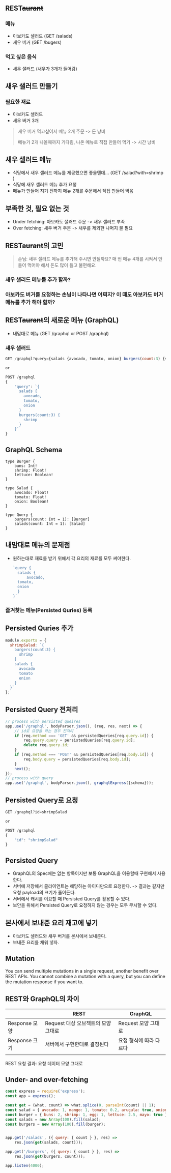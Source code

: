 ## REST~~aurant~~

### 메뉴

- 아보카도 샐러드 (GET /salads)
- 새우 버거 (GET /bugers)

### 먹고 싶은 음식

- 새우 샐러드 (새우가 3개가 들어감)



## 새우 샐러드 만들기

### 필요한 재료

- 아보카도 샐러드
- 새우 버거 3개

> 새우 버거 먹고싶어서 메뉴 2개 주문 -> 돈 낭비
>
> 메뉴가 2개 나올때까지 기다림, 나온 메뉴로 직접 만들어 먹기 -> 시간 낭비



## 새우 샐러드 메뉴

- 식당에서 새우 샐러드 메뉴를 제공했으면 좋을텐데... (GET /salad?with=shrimp )
- 식당에 새우 샐러드 메뉴 추가 요청
- 메뉴가 만들어 지기 전까지 메뉴 2개를 주문해서 직접 만들어 먹음



## 부족한 것, 필요 없는 것

- Under fetching: 아보카도 샐러드 주문 -> 새우 샐러드 부족
- Over fetching: 새우 버거 주문 -> 새우를 제외한 나머지 불 필요



## REST~~aurant~~의 고민

> 손님: 새우 샐러드 메뉴를 추가해 주시면 안될까요? 매 번 메뉴 4개를 시켜서 만들어 먹어야 해서 돈도 많이 들고 불편해요.

### 새우 샐러드 메뉴를 추가 할까?

### 아보카도 버거를 요청하는 손님이 나타나면 어쩌지? 이 때도 아보카도 버거 메뉴를 추가 해야 할까?



## REST~~aurant~~의 새로운 메뉴 (GraphQL)

- 내맘대로 메뉴 (GET /graphql or POST /graphql)

### 새우 샐러드

```javascript
GET /graphql?query={salads {avocado, tomato, onion} burgers(count:3) {shrimp}}

or

POST /graphql
{
    "query": `{
	  salads {
	    avocado,
	    tomato,
	    onion
	  }
	  burgers(count:3) {
	    shrimp
	  }
	}`
}
```



## GraphQL Schema

```
type Burger {
    buns: Int!
    shrimp: Float!
    lettuce: Boolean!
}

type Salad {
    avocado: Float!
    tomato: Float!
    onion: Boolean!
}

type Query {
    burgers(count: Int = 1): [Burger]
    salads(count: Int = 1): [Salad]
}
```



### 

## 내맘대로 메뉴의 문제점

- 원하는대로 재료를 받기 위해서 각 요리의 재료를 모두 써야한다.

  ```javascript
  `query {
    salads { 
    	avocado,
  	tomato,
  	onion
    }
  }`
  ```

### 즐겨찾는 메뉴(Persisted Quries) 등록



## Persisted Quries 추가

```javascript
module.exports = {
  shrimpSalad: `{
 	burgers(count:3) {
      shrimp
    }
    salads {
      avocado
      tomato
      onion
    }
  }`
};
```



## Persisted Query 전처리

```javascript
// process with persisted queires
app.use('/graphql', bodyParser.json(), (req, res, next) => {
    // id로 요청을 하는 경우 전처리
    if (req.method === 'GET' && persistedQueries[req.query.id]) {
        req.query.query = persistedQueries[req.query.id];
        delete req.query.id;
    }
    if (req.method === 'POST' && persistedQueries[req.body.id]) {
        req.body.query = persistedQueries[req.body.id];
    }
    next();
});
// process with query
app.use('/graphql', bodyParser.json(), graphqlExpress({schema}));
```



## Persisted Query로 요청

```javascript
GET /graphql?id=shrimpSalad

or

POST /graphql
{
	"id": "shrimpSalad"
}
```



## Persisted Query

- GraphQL의 Spec에는 없는 항목이지만 보통 GraphQL을 이용할때 구현해서 사용한다.
- 서버에 저장해서 클라이언트는 해당하는 아이디만으로 요청한다. -> 결과는 같지만 요청 payload의 크기가 줄어든다.
- 서버에서 캐시를 이요할 때 Persisted Query를 활용할 수 있다.
- 보안을 위해서 Persisted Query로 요청하지 않는 경우는 모두 무시할 수 있다.



## 본사에서 보내준 요리 재고에 넣기

- 아보카도 샐러드와 새우 버거를 본사에서 보내준다.
- 보내준 요리를 채워 넣자.



## Mutation





You can send multiple mutations in a single request, another benefit over REST APIs. You cannot combine a mutation with a query, but you can define the mutation response if you want to.



## REST와 GraphQL의 차이

|               | REST                                | GraphQL                 |
| ------------- | ----------------------------------- | ----------------------- |
| Response 모양 | Request 대상 오브젝트의 모양 그대로 | Request 모양 그대로     |
| Response 크기 | 서버에서 구현한대로 결정된다        | 요청 형식에 따라 다르다 |
|               |                                     |                         |

REST 요청 결과: 요청 데이터 모양 그대로

## Under- and over-fetching

```javascript
const express = require('express');
const app = express();

const get = (what, count) => what.splice(0, parseInt(count) || 1);
const salad = { avocado: 1, mango: 1, tomato: 0.2, arugula: true, onion: true };
const burger = { buns: 2, shrimp: 1, egg: 1, lettuce: 2.5, mayo: true };
const salads = new Array(100).fill(salad);
const burgers = new Array(100).fill(burger);


app.get('/salads', ({ query: { count } }, res) => 
    res.json(get(salads, count)));

app.get('/burgers', ({ query: { count } }, res) => 
    res.json(get(burgers, count)));

app.listen(4000);
```

